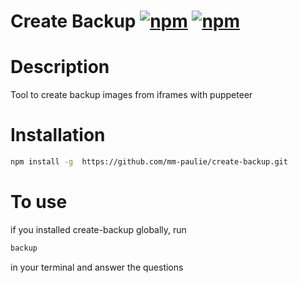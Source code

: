 # Create Backup [![npm](https://img.shields.io/npm/v/@paulie/create-backup.svg?maxAge=2592000)](https://www.npmjs.com/package/@paulie/create-backup) [![npm](https://img.shields.io/npm/dm/@paulie/create-backup.svg?maxAge=2592000)](https://www.npmjs.com/package/@paulie/create-backup)

# Description
Tool to create backup images from iframes with puppeteer

# Installation
```sh
npm install -g  https://github.com/mm-paulie/create-backup.git
```

# To use
if you installed create-backup globally, run
```sh  
backup
```
in your terminal and answer the questions
